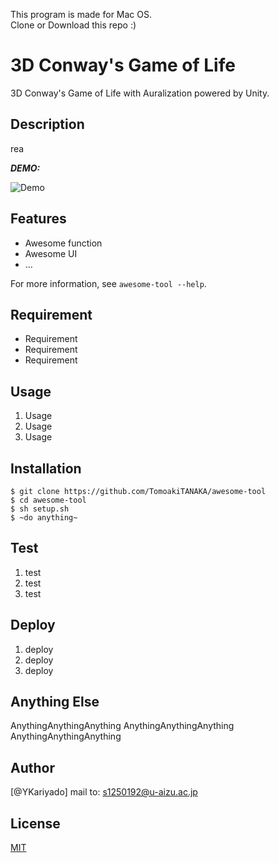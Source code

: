 This program is made for Mac OS.  
Clone or Download this repo :) 

# 3D Conway's Game of Life

3D Conway's Game of Life with Auralization powered by Unity.

## Description
 
rea
 
***DEMO:***
 
![Demo](https://image-url.gif)
 
## Features
 
- Awesome function
- Awesome UI
- ...
 
For more information, see `awesome-tool --help`.
 
## Requirement
 
- Requirement
- Requirement
- Requirement
 
## Usage
 
1. Usage
2. Usage
3. Usage
 
## Installation
 
```
$ git clone https://github.com/TomoakiTANAKA/awesome-tool
$ cd awesome-tool
$ sh setup.sh
$ ~do anything~
```
 
## Test
 
1. test
2. test
3. test
 
## Deploy
 
1. deploy
2. deploy
3. deploy
 
## Anything Else
 
AnythingAnythingAnything
AnythingAnythingAnything
AnythingAnythingAnything
 
## Author
 
[@YKariyado]
mail to: s1250192@u-aizu.ac.jp
 
## License
 
[MIT](http://TomoakiTANAKA.mit-license.org)</blockquote>
